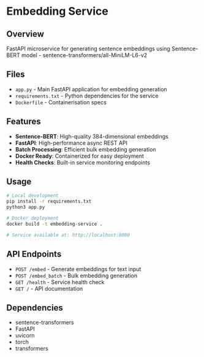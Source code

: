 # Embedding Service

## Overview
FastAPI microservice for generating sentence embeddings using Sentence-BERT model - sentence-transformers/all-MiniLM-L6-v2

## Files
- `app.py` - Main FastAPI application for embedding generation
- `requirements.txt` - Python dependencies for the service
- `Dockerfile` - Containerisation specs

## Features
- **Sentence-BERT**: High-quality 384-dimensional embeddings
- **FastAPI**: High-performance async REST API
- **Batch Processing**: Efficient bulk embedding generation
- **Docker Ready**: Containerized for easy deployment
- **Health Checks**: Built-in service monitoring endpoints

## Usage
```bash
# Local development
pip install -r requirements.txt
python3 app.py

# Docker deployment
docker build -t embedding-service .

# Service available at: http://localhost:8000
```

## API Endpoints
- `POST /embed` - Generate embeddings for text input
- `POST /embed_batch` - Bulk embedding generation
- `GET /health` - Service health check
- `GET /` - API documentation

## Dependencies
- sentence-transformers
- FastAPI
- uvicorn
- torch
- transformers
